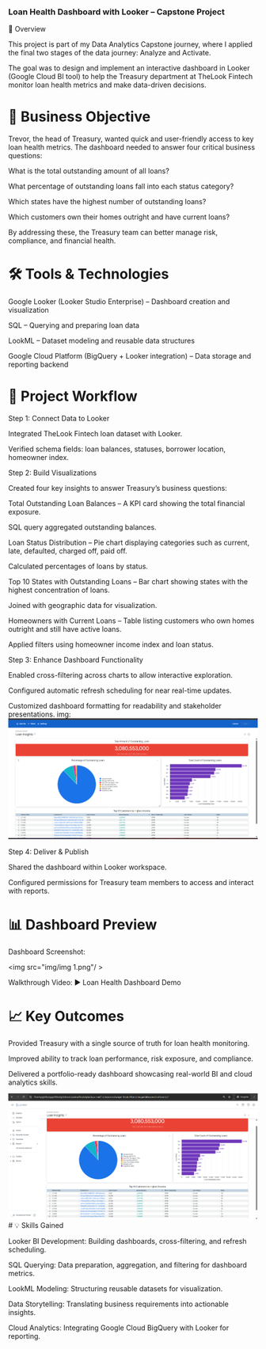### Loan Health Dashboard with Looker – Capstone Project
📌 Overview

This project is part of my Data Analytics Capstone journey, where I applied the final two stages of the data journey: Analyze and Activate.

The goal was to design and implement an interactive dashboard in Looker (Google Cloud BI tool) to help the Treasury department at TheLook Fintech monitor loan health metrics and make data-driven decisions.

# 🎯 Business Objective

Trevor, the head of Treasury, wanted quick and user-friendly access to key loan health metrics. The dashboard needed to answer four critical business questions:

What is the total outstanding amount of all loans?

What percentage of outstanding loans fall into each status category?

Which states have the highest number of outstanding loans?

Which customers own their homes outright and have current loans?

By addressing these, the Treasury team can better manage risk, compliance, and financial health.

# 🛠️ Tools & Technologies

Google Looker (Looker Studio Enterprise) – Dashboard creation and visualization

SQL – Querying and preparing loan data

LookML – Dataset modeling and reusable data structures

Google Cloud Platform (BigQuery + Looker integration) – Data storage and reporting backend

# 🔄 Project Workflow
Step 1: Connect Data to Looker

Integrated TheLook Fintech loan dataset with Looker.

Verified schema fields: loan balances, statuses, borrower location, homeowner index.

Step 2: Build Visualizations

Created four key insights to answer Treasury’s business questions:

Total Outstanding Loan Balances – A KPI card showing the total financial exposure.

SQL query aggregated outstanding balances.

Loan Status Distribution – Pie chart displaying categories such as current, late, defaulted, charged off, paid off.

Calculated percentages of loans by status.

Top 10 States with Outstanding Loans – Bar chart showing states with the highest concentration of loans.

Joined with geographic data for visualization.

Homeowners with Current Loans – Table listing customers who own homes outright and still have active loans.

Applied filters using homeowner income index and loan status.

Step 3: Enhance Dashboard Functionality

Enabled cross-filtering across charts to allow interactive exploration.

Configured automatic refresh scheduling for near real-time updates.

Customized dashboard formatting for readability and stakeholder presentations.
img: <img src="img/img 3.png" />

Step 4: Deliver & Publish

Shared the dashboard within Looker workspace.

Configured permissions for Treasury team members to access and interact with reports.

# 📊 Dashboard Preview

Dashboard Screenshot:


<img src="img/img 1.png"/ >

Walkthrough Video:
▶️ Loan Health Dashboard Demo

# 📈 Key Outcomes

Provided Treasury with a single source of truth for loan health monitoring.

Improved ability to track loan performance, risk exposure, and compliance.

Delivered a portfolio-ready dashboard showcasing real-world BI and cloud analytics skills.

<img src="img/img 2.png" />
# 💡 Skills Gained

Looker BI Development: Building dashboards, cross-filtering, and refresh scheduling.

SQL Querying: Data preparation, aggregation, and filtering for dashboard metrics.

LookML Modeling: Structuring reusable datasets for visualization.

Data Storytelling: Translating business requirements into actionable insights.

Cloud Analytics: Integrating Google Cloud BigQuery with Looker for reporting.

